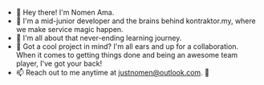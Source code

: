 - 👋 Hey there! I'm Nomen Ama.
- 👀 I'm a mid-junior developer and the brains behind kontraktor.my, where we make service magic happen.
- 🌱 I'm all about that never-ending learning journey.
- 💞️ Got a cool project in mind? I'm all ears and up for a collaboration. When it comes to getting things done and being an awesome team player, I've got your back!
- 📫 Reach out to me anytime at justnomen@outlook.com. 📩

<!---
nomenama/nomenama is a ✨ special ✨ repository because its `README.md` (this file) appears on your GitHub profile.
You can click the Preview link to take a look at your changes.
--->
